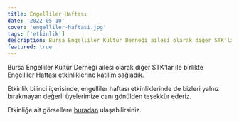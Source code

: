 ```yaml
---
title: Engelliler Haftası
date: '2022-05-10'
cover: 'engelliler-haftasi.jpg'
tags: ['etkinlik']
description: Bursa Engelliler Kültür Derneği ailesi olarak diğer STK'lar ile birlikte Engelliler Haftası etkinliklerine katılım sağladık.
featured: true
---
```


Bursa Engelliler Kültür Derneği ailesi olarak diğer STK'lar ile birlikte Engelliler Haftası etkinliklerine katılım sağladık.

Etkinlik bilinci içerisinde, engelliler haftası etkinliklerinde de bizleri yalnız bırakmayan değerli üyelerimize canı gönülden teşekkür ederiz.

Etkinliğe ait görsellere <a href="https://photos.app.goo.gl/kRqFALBmz3dB65Yx8" target="_blank" rel="noopener noreferrer">buradan</a> ulaşabilirsiniz.

